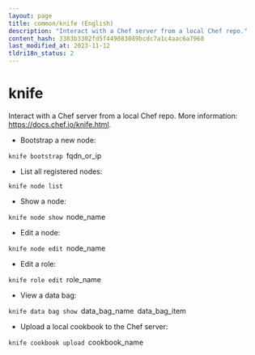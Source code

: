```yaml
---
layout: page
title: common/knife (English)
description: "Interact with a Chef server from a local Chef repo."
content_hash: 3383b3302fd5f449083089bcdc7a1c4aac6a7968
last_modified_at: 2023-11-12
tldri18n_status: 2
---
```

# knife

Interact with a Chef server from a local Chef repo.
More information: <https://docs.chef.io/knife.html>.

- Bootstrap a new node:

`knife bootstrap `<span class="tldr-var badge badge-pill bg-dark-lm bg-white-dm text-white-lm text-dark-dm font-weight-bold">fqdn_or_ip</span>

- List all registered nodes:

`knife node list`

- Show a node:

`knife node show `<span class="tldr-var badge badge-pill bg-dark-lm bg-white-dm text-white-lm text-dark-dm font-weight-bold">node_name</span>

- Edit a node:

`knife node edit `<span class="tldr-var badge badge-pill bg-dark-lm bg-white-dm text-white-lm text-dark-dm font-weight-bold">node_name</span>

- Edit a role:

`knife role edit `<span class="tldr-var badge badge-pill bg-dark-lm bg-white-dm text-white-lm text-dark-dm font-weight-bold">role_name</span>

- View a data bag:

`knife data bag show `<span class="tldr-var badge badge-pill bg-dark-lm bg-white-dm text-white-lm text-dark-dm font-weight-bold">data_bag_name</span>` `<span class="tldr-var badge badge-pill bg-dark-lm bg-white-dm text-white-lm text-dark-dm font-weight-bold">data_bag_item</span>

- Upload a local cookbook to the Chef server:

`knife cookbook upload `<span class="tldr-var badge badge-pill bg-dark-lm bg-white-dm text-white-lm text-dark-dm font-weight-bold">cookbook_name</span>
